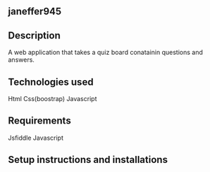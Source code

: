 ## janeffer945
## Description
  A web application that takes a quiz board conatainin questions and answers.
## Technologies used
   Html
   Css(boostrap)
   Javascript    
## Requirements
   Jsfiddle
   Javascript
## Setup instructions and installations   
